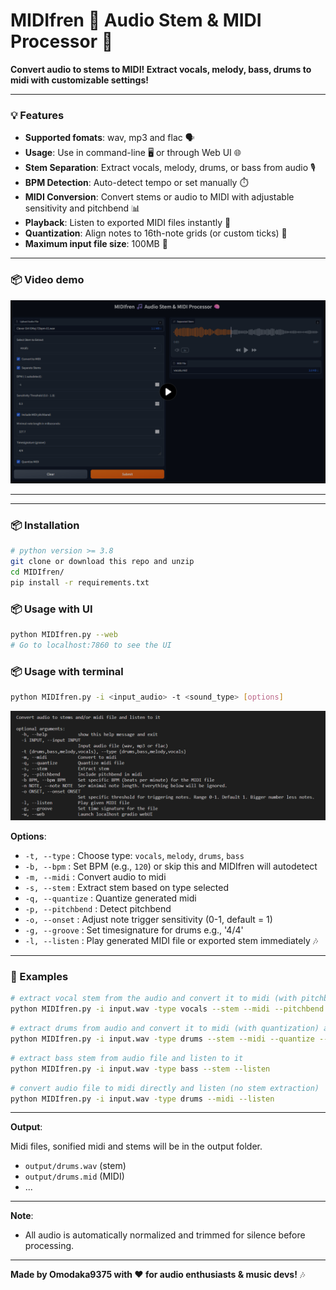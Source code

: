 # MIDIfren 🎵 Audio Stem & MIDI Processor 🧠  

**Convert audio to stems to MIDI! Extract vocals, melody, bass, drums to midi with customizable settings!**  

---

### 💡 Features  
- **Supported fomats**: wav, mp3 and flac 🗣️ 
- **Usage**: Use in command-line 🖥️ or through Web UI 🌐 
- **Stem Separation**: Extract vocals, melody, drums, or bass from audio 🎙️  
- **BPM Detection**: Auto-detect tempo or set manually ⏱️  
- **MIDI Conversion**: Convert stems or audio to MIDI with adjustable sensitivity and pitchbend 📊  
- **Playback**: Listen to exported MIDI files instantly 🎹  
- **Quantization**: Align notes to 16th-note grids (or custom ticks) 🔧  
- **Maximum input file size**: 100MB 📢 

---
### 📦 Video demo 

[![](u.png)](MIDIFrenDemo.mp4)

---

---
### 📦 Installation  
```bash
# python version >= 3.8
git clone or download this repo and unzip
cd MIDIfren/
pip install -r requirements.txt
```  
### 📦 Usage with UI
```bash
python MIDIfren.py --web
# Go to localhost:7860 to see the UI
```  

### 📦 Usage with terminal 
```bash
python MIDIfren.py -i <input_audio> -t <sound_type> [options]
```  
![terminal](h.png "Help Page")

**Options**:  
- `-t, --type` : Choose type: `vocals`, `melody`, `drums`, `bass`  
- `-b, --bpm` : Set BPM (e.g., `120`) or skip this and MIDIfren will autodetect
- `-m, --midi` : Convert audio to midi  
- `-s, --stem` : Extract stem based on type selected 
- `-q, --quantize` : Quantize generated midi  
- `-p, --pitchbend` : Detect pitchbend  
- `-o, --onset` : Adjust note trigger sensitivity (0-1, default = 1)  
- `-g, --groove` : Set timesignature for drums e.g., '4/4' 
- `-l, --listen` : Play generated MIDI file or exported stem immediately 🎶  

---


### 📌 Examples  
```bash
# extract vocal stem from the audio and convert it to midi (with pitchbend) and listen to it
python MIDIfren.py -i input.wav -type vocals --stem --midi --pitchbend --listen
```  

```bash
# extract drums from audio and convert it to midi (with quantization) and listen to it
python MIDIfren.py -i input.wav -type drums --stem --midi --quantize --listen
```  

```bash
# extract bass stem from audio file and listen to it
python MIDIfren.py -i input.wav -type bass --stem --listen
```  

```bash
# convert audio file to midi directly and listen (no stem extraction)
python MIDIfren.py -i input.wav -type drums --midi --listen
``` 

---
**Output**:  

Midi files, sonified midi and stems will be in the output folder.
- `output/drums.wav` (stem)  
- `output/drums.mid` (MIDI)  
- ...

---
**Note**:

- All audio is automatically normalized and trimmed for silence before processing.

---  


**Made by Omodaka9375 with ❤️ for audio enthusiasts & music devs!** 🎶
